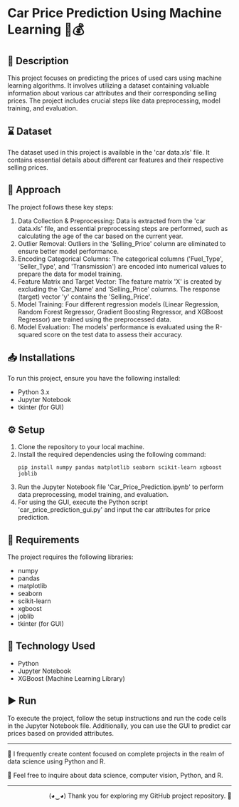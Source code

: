 # Car Price Prediction Using Machine Learning 🚗💰

## 📝 Description 
This project focuses on predicting the prices of used cars using machine learning algorithms. It involves utilizing a dataset containing valuable information about various car attributes and their corresponding selling prices. The project includes crucial steps like data preprocessing, model training, and evaluation.

## ⌛ Dataset 
The dataset used in this project is available in the 'car data.xls' file. It contains essential details about different car features and their respective selling prices.

## 🎯 Approach 
The project follows these key steps:
1. Data Collection & Preprocessing: Data is extracted from the 'car data.xls' file, and essential preprocessing steps are performed, such as calculating the age of the car based on the current year.
2. Outlier Removal: Outliers in the 'Selling_Price' column are eliminated to ensure better model performance.
3. Encoding Categorical Columns: The categorical columns ('Fuel_Type', 'Seller_Type', and 'Transmission') are encoded into numerical values to prepare the data for model training.
4. Feature Matrix and Target Vector: The feature matrix 'X' is created by excluding the 'Car_Name' and 'Selling_Price' columns. The response (target) vector 'y' contains the 'Selling_Price'.
5. Model Training: Four different regression models (Linear Regression, Random Forest Regressor, Gradient Boosting Regressor, and XGBoost Regressor) are trained using the preprocessed data.
6. Model Evaluation: The models' performance is evaluated using the R-squared score on the test data to assess their accuracy.

## 📥 Installations 
To run this project, ensure you have the following installed:
- Python 3.x
- Jupyter Notebook
- tkinter (for GUI)

## ⚙️ Setup 
1. Clone the repository to your local machine.
2. Install the required dependencies using the following command:
   ```
   pip install numpy pandas matplotlib seaborn scikit-learn xgboost joblib
   ```
3. Run the Jupyter Notebook file 'Car_Price_Prediction.ipynb' to perform data preprocessing, model training, and evaluation.
4. For using the GUI, execute the Python script 'car_price_prediction_gui.py' and input the car attributes for price prediction.

## 🔧 Requirements 
The project requires the following libraries:
- numpy
- pandas
- matplotlib
- seaborn
- scikit-learn
- xgboost
- joblib
- tkinter (for GUI)

## 🚀 Technology Used 
- Python
- Jupyter Notebook
- XGBoost (Machine Learning Library)

## ▶️ Run 
To execute the project, follow the setup instructions and run the code cells in the Jupyter Notebook file. Additionally, you can use the GUI to predict car prices based on provided attributes.

---

📝 I frequently create content focused on complete projects in the realm of data science using Python and R.

💬 Feel free to inquire about data science, computer vision, Python, and R.

---

<p align="Right">(◕‿◕) Thank you for exploring my GitHub project repository. 👋</p>
